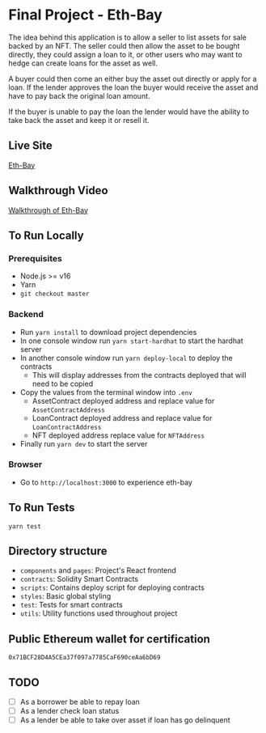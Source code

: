 # Final Project - Eth-Bay

The idea behind this application is to allow a seller to list assets for sale backed by an NFT.  The seller could then allow the asset to be bought directly, they could assign a loan to it, or other users who may want to hedge can create loans for the asset as well.

A buyer could then come an either buy the asset out directly or apply for a loan.  If the lender approves the loan the buyer would receive the asset and have to pay back the original loan amount.

If the buyer is unable to pay the loan the lender would have the ability to take back the asset and keep it or resell it.

## Live Site

[Eth-Bay](https://www.example.com)

## Walkthrough Video

[Walkthrough of Eth-Bay](https://www.example.com)

## To Run Locally

### Prerequisites

- Node.js >= v16
- Yarn
- `git checkout master`

### Backend

- Run `yarn install` to download project dependencies
- In one console window run `yarn start-hardhat` to start the hardhat server
- In another console window run `yarn deploy-local` to deploy the contracts
  - This will display addresses from the contracts deployed that will need to be copied
- Copy the values from the terminal window into `.env`
  - AssetContract deployed address and replace value for `AssetContractAddress`
  - LoanContract deployed address and replace value for `LoanContractAddress`
  - NFT deployed address replace value for `NFTAddress`
- Finally run `yarn dev` to start the server

### Browser

- Go to `http://localhost:3000` to experience eth-bay

## To Run Tests

`yarn test`

## Directory structure

- `components` and `pages`: Project's React frontend
- `contracts`: Solidity Smart Contracts
- `scripts`: Contains deploy script for deploying contracts
- `styles`: Basic global styling
- `test`: Tests for smart contracts
- `utils`: Utility functions used throughout project

## Public Ethereum wallet for certification

`0x71BCF28D4A5CEa37f097a7785CaF690ceAa6bD69`

## TODO

- [ ] As a borrower be able to repay loan
- [ ] As a lender check loan status
- [ ] As a lender be able to take over asset if loan has go delinquent